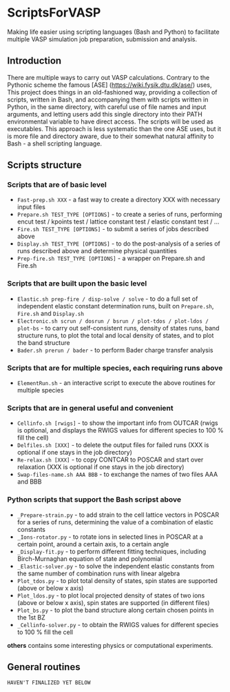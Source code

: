ScriptsForVASP
==============
Making life easier using scripting languages (Bash and Python) to facilitate multiple VASP simulation job preparation, submission and analysis.

Introduction
------------

There are multiple ways to carry out VASP calculations. Contrary to the Pythonic scheme the famous [ASE] (https://wiki.fysik.dtu.dk/ase/) uses, This project does things in an old-fashioned way, providing a collection of scripts, written in Bash, and accompanying them with scripts written in Python, in the same directory, with careful use of file names and input arguments, and letting users add this single directory into their PATH environmental variable to have direct access. The scripts will be used as executables. This approach is less systematic than the one ASE uses, but it is more file and directory aware, due to their somewhat natural affinity to Bash - a shell scripting language.

Scripts structure
-----------------

### Scripts that are of basic level

* `Fast-prep.sh XXX` - a fast way to create a directory XXX with necessary input files
* `Prepare.sh TEST_TYPE [OPTIONS]` - to create a series of runs, performing encut test / kpoints test / lattice constant test / elastic constant test / ...
* `Fire.sh TEST_TYPE [OPTIONS]` - to submit a series of jobs described above
* `Display.sh TEST_TYPE [OPTIONS]` - to do the post-analysis of a series of runs described above and determine physical quantities
* `Prep-fire.sh TEST_TYPE [OPTIONS]` - a wrapper on Prepare.sh and Fire.sh

### Scripts that are built upon the basic level

* `Elastic.sh prep-fire / disp-solve / solve` - to do a full set of independent elastic constant determination runs, built on `Prepare.sh`, `Fire.sh` and `Display.sh`
* `Electronic.sh scrun / dosrun / bsrun / plot-tdos / plot-ldos / plot-bs` - to carry out self-consistent runs, density of states runs, band structure runs, to plot the total and local density of states, and to plot the band structure
* `Bader.sh prerun / bader` - to perform Bader charge transfer analysis

### Scripts that are for multiple species, each requiring runs above

* `ElementRun.sh` - an interactive script to execute the above routines for multiple species

### Scripts that are in general useful and convenient

* `Cellinfo.sh [rwigs]` - to show the important info from OUTCAR (rwigs is optional, and displays the RWIGS values for different species to 100 % fill the cell)
* `Delfiles.sh [XXX]` - to delete the output files for failed runs (XXX is optional if one stays in the job directory)
* `Re-relax.sh [XXX]` - to copy CONTCAR to POSCAR and start over relaxation (XXX is optional if one stays in the job directory)
* `Swap-files-name.sh AAA BBB` - to exchange the names of two files AAA and BBB

### Python scripts that support the Bash scripst above

* `_Prepare-strain.py` - to add strain to the cell lattice vectors in POSCAR for a series of runs, determining the value of a combination of elastic constants
* `_Ions-rotator.py` - to rotate ions in selected lines in POSCAR at a certain point, around a certain axis, to a certain angle
* `_Display-fit.py` - to perform different fitting techniques, including Birch-Murnaghan equation of state and polynomial
* `_Elastic-solver.py` - to solve the independent elastic constants from the same number of combination runs with linear algebra
* `Plot_tdos.py` - to plot total density of states, spin states are supported (above or below x axis)
* `Plot_ldos.py` - to plot local projected density of states of two ions (above or below x axis), spin states are supported (in different files)
* `Plot_bs.py` - to plot the band structure along certain chosen points in the 1st BZ
* `_Cellinfo-solver.py` - to obtain the RWIGS values for different species to 100 % fill the cell

__others__ contains some interesting physics or computational experiments.

General routines
---------------------
    HAVEN'T FINALIZED YET BELOW

